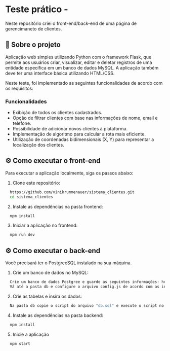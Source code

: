 # Teste prático - 

Neste repositório criei o front-end/back-end de uma página de gerencimaneto de clientes.

## 📖 Sobre o projeto

Aplicação web simples utilizando Python com o framework Flask, que permite aos usuários criar, visualizar, editar e deletar registros de uma entidade específica em um banco de dados MySQL. A aplicação também deve ter uma interface básica utilizando HTML/CSS.

Neste teste, foi implementado as seguintes funcionalidades de acordo com os requisitos:

### Funcionalidades
- Exibição de todos os clientes cadastrados.
- Opção de filtrar clientes com base nas informações de nome, email e telefone.
- Possibilidade de adicionar novos clientes à plataforma.
- Implementação de algoritmo para calcular a rota mais eficiente.
- Utilização de coordenadas bidimensionais (X, Y) para representar a localização dos clientes.

## ⚙️ Como executar o front-end

Para executar a aplicação localmente, siga os passos abaixo:

1. Clone este repositório:

```bash
  https://github.com/vinikrummenauer/sistema_clientes.git
  cd sistema_clientes
```

2. Instale as dependências na pasta frontend:

```bash
  npm install
```

3. Iniciar a aplicação no frontend:

```bash
  npm run dev
```

## ⚙️ Como executar o back-end

Você precisará ter o PostgreeSQL instalado na sua máquina.

1. Crie um banco de dados no MySQL:

```bash
  Crie um banco de dados Postgree e guarde as seguintes informações: host, porta, database, user e a senha.
  Vá até a pasta db e configure o arquivo config.js de acordo com as informações guardadas acima.
```

2. Crie as tabelas e insira os dados:

```bash
  Na pasta db copie o script do arquivo "db.sql" e execute o script no seu banco de dados recém criado.
```

4. Instale as dependências na pasta backend:
```bash
  npm install
```

5. Inicie a aplicação
```bash
  npm start
```
